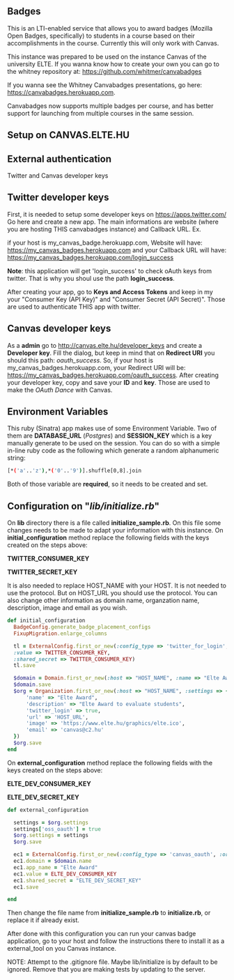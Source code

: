 Badges
---------------------------
This is an LTI-enabled service that allows you to award badges
(Mozilla Open Badges, specifically) to students in a course
based on their accomplishments in the course. Currently this
will only work with Canvas.

This instance was prepared to be used on the instance Canvas of the university ELTE. If you wanna know how to create your own you can go to the whitney repository at: https://github.com/whitmer/canvabadges

If you wanna see the Whitney Canvabadges presentations, go here: https://canvabadges.herokuapp.com.

Canvabadges now supports multiple badges per course, and has better
support for launching from multiple courses in the same session.

## Setup on CANVAS.ELTE.HU

## External authentication

Twitter and Canvas developer keys

## Twitter developer keys
First, it is needed to setup some developer keys on https://apps.twitter.com/
Go here and create a new app. The main informations are website (where you are hosting THIS canvabadges instance) and Callback URL.
Ex.

if your host is my_canvas_badge.herokuapp.com,
Website will have: https://my_canvas_badges.herokuapp.com and your Callback URL will have: https://my_canvas_badges.herokuapp.com/login_success

**Note**: this application will get 'login_success' to check oAuth keys from twitter. That is why you shoul use the path **login_success**.

After creating your app, go to **Keys and Access Tokens** and keep in my your "Consumer Key (API Key)" and "Consumer Secret (API Secret)". Those are used to authenticate THIS app with twitter.

## Canvas developer keys

As a **admin** go to http://canvas.elte.hu/developer_keys and create a **Developer key**. Fill the dialog, but keep in mind that on **Redirect URI** you should this path: *oauth_success*. So, if your host is my_canvas_badges.herokuapp.com, your Redirect URI will be: https://my_canvas_badges.herokuapp.com/oauth_success. After creating your developer key, copy and save your **ID** and **key**. Those are used to make the *OAuth Dance* with Canvas.

## Environment Variables

This ruby (Sinatra) app makes use of some Environment Variable. Two of them are **DATABASE_URL** (*Postgres*) and **SESSION_KEY** which is a key manually generate to be used on the session. You can do so with a simple in-line ruby code as the following which generate a random alphanumeric string:

```bash
[*('a'..'z'),*('0'..'9')].shuffle[0,8].join
```

Both of those variable are **required**, so it needs to be created and set.

## Configuration on "*lib/initialize.rb*"

On **lib** directory there is a file called **initialize_sample.rb**. On this file some changes needs to be made to adapt your information with this instance.
On **initial_configuration** method replace the following fields with the keys created on the steps above:

**TWITTER_CONSUMER_KEY**

**TWITTER_SECRET_KEY**

It is also needed to replace HOST_NAME with your HOST. It is not needed to use the protocol. But on HOST_URL you should use the protocol. You can also change other information as domain name, organzation name, description, image and email as you wish.

```ruby
def initial_configuration
  BadgeConfig.generate_badge_placement_configs
  FixupMigration.enlarge_columns

  tl = ExternalConfig.first_or_new(:config_type => 'twitter_for_login',
  :value => TWITTER_CONSUMER_KEY,
  :shared_secret => TWITTER_CONSUMER_KEY)
  tl.save

  $domain = Domain.first_or_new(:host => "HOST_NAME", :name => "Elte Award")
  $domain.save
  $org = Organization.first_or_new(:host => "HOST_NAME", :settings => {
      'name' => "Elte Award",
      'description' => "Elte Award to evaluate students",
      'twitter_login' => true,
      'url' => 'HOST_URL',
      'image' => 'https://www.elte.hu/graphics/elte.ico',
      'email' => 'canvas@c2.hu'
  })
  $org.save
end

```

On **external_configuration** method replace the following fields with the keys created on the steps above:

**ELTE_DEV_CONSUMER_KEY**

**ELTE_DEV_SECRET_KEY**

```ruby
def external_configuration

  settings = $org.settings
  settings['oss_oauth'] = true
  $org.settings = settings
  $org.save

  ec1 = ExternalConfig.first_or_new(:config_type => 'canvas_oauth', :organization_id => $org.id)
  ec1.domain = $domain.name
  ec1.app_name = "Elte Award"
  ec1.value = ELTE_DEV_CONSUMER_KEY
  ec1.shared_secret = "ELTE_DEV_SECRET_KEY"
  ec1.save

end
```

Then change the file name from **initialize_sample.rb** to **initialize.rb**, or replace it if already exist.

After done with this configuration you can run your canvas badge application, go to your host and follow the instructions there to install it as a external_tool on you Canvas instance.

NOTE: Attempt to the .gitignore file. Maybe lib/initialize is by default to be ignored. Remove that you are making tests by updating to the server.
